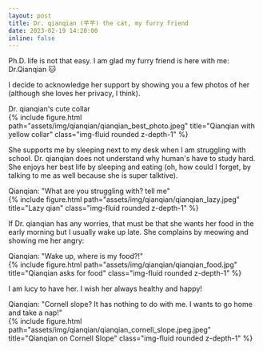 ```yaml
---
layout: post
title: Dr. qianqian (芊芊) the cat, my furry friend
date: 2023-02-19 14:20:00
inline: false
---
```


Ph.D. life is not that easy. I am glad my furry friend is here with me: Dr.Qianqian :cat: 

I decide to acknowledge her support by showing you a few photos of her (although she loves her privacy, I think).

<div class="caption">
    Dr. qianqian's cute collar
</div>
<div class="row">
    <div class="col-sm mt-3 mt-md-0">
        {% include figure.html path="assets/img/qianqian/qianqian_best_photo.jpeg" title="Qianqian with yellow collar" class="img-fluid rounded z-depth-1" %}
    </div>
</div>

She supports me by sleeping next to my desk when I am struggling with school. Dr. qianqian does not understand why human's have to study hard. She enjoys her best life by sleeping and eating (oh, how could I forget, by talking to me as well because she is super talktive). 
<div class="caption">
    Qianqian: "What are you struggling with? tell me"
</div>
<div class="row">
    <div class="col-sm mt-3 mt-md-0">
        {% include figure.html path="assets/img/qianqian/qianqian_lazy.jpeg" title="Lazy qian" class="img-fluid rounded z-depth-1" %}
    </div>
</div>

If Dr. qianqian has any worries, that must be that she wants her food in the early morning but I usually wake up late. She complains by meowing and showing me her angry:
<div class="caption">
    Qianqian: "Wake up, where is my food?!"
</div>
<div class="row">
    <div class="col-sm mt-3 mt-md-0">
        {% include figure.html path="assets/img/qianqian/qianqian_food.jpg" title="Qianqian asks for food" class="img-fluid rounded z-depth-1" %}
    </div>
</div>

I am lucy to have her. I wish her always healthy and happy! 
<div class="caption">
    Qianqian: "Cornell slope? It has nothing to do with me. I wants to go home and take a nap!"
</div>
<div class="row">
    <div class="col-sm mt-3 mt-md-0">
        {% include figure.html path="assets/img/qianqian/qianqian_cornell_slope.jpeg.jpeg" title="Qianqian on Cornell Slope" class="img-fluid rounded z-depth-1" %}
    </div>
</div>
